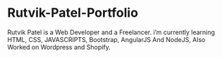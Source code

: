 # Rutvik-Patel-Portfolio
Rutvik Patel is a Web Developer and a Freelancer. i’m currently learning HTML, CSS, JAVASCRIPTS, Bootstrap, AngularJS And NodeJS, Also Worked on Wordpress and Shopify.
